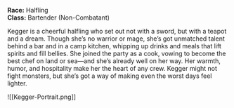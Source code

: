 **Race:** Halfling  
**Class:** Bartender (Non-Combatant)

Kegger is a cheerful halfling who set out not with a sword, but with a teapot and a dream. Though she’s no warrior or mage, she’s got unmatched talent behind a bar and in a camp kitchen, whipping up drinks and meals that lift spirits and fill bellies. She joined the party as a cook, vowing to become the best chef on land or sea—and she’s already well on her way. Her warmth, humor, and hospitality make her the heart of any crew. Kegger might not fight monsters, but she’s got a way of making even the worst days feel lighter.

![[Kegger-Portrait.png]]

